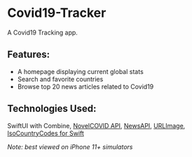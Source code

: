 # Covid19-Tracker

A Covid19 Tracking app.

## Features:
* A homepage displaying current global stats
* Search and favorite countries
* Browse top 20 news articles related to Covid19

## Technologies Used:
SwiftUI with Combine, [NovelCOVID API](https://github.com/NovelCovid/API), [NewsAPI](https://newsapi.org/), [URLImage](https://github.com/dmytro-anokhin/url-image), [IsoCountryCodes for Swift](https://github.com/funky-monkey/IsoCountryCodes)

_Note: best viewed on iPhone 11+ simulators_
